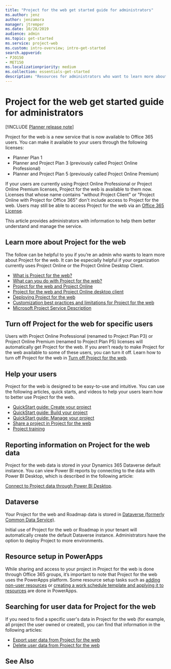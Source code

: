 ```yaml
---
title: "Project for the web get started guide for administrators"
ms.author: jenz
author: jenzamora
manager: jtremper
ms.date: 10/28/2019
audience: admin
ms.topic: get-started
ms.service: project-web
ms.custom: intro-overview; intro-get-started
search.appverid: 
- PJO150
- MET150
ms.localizationpriority: medium
ms.collection: essentials-get-started
description: "Resources for administrators who want to learn more about managing Project for the web."
---
```


# Project for the web get started guide for administrators

[!INCLUDE [Planner release note](includes/p4w-alert-new-planner-rollout.md)]

Project for the web is a new service that is now available to Office 365 users.  You can make it available to your users through the following licenses:

- Planner Plan 1
- Planner and Project Plan 3 (previously called Project Online Professional)
- Planner and Project Plan 5 (previously called Project Online Premium)

If your users are currently using Project Online Professional or Project Online Premium licenses, Project for the web is available to them now.  Licenses that whose name contains "without Project Client" or "Project Online with Project for Office 365" don't include access to Project for the web. Users may still be able to access Project for the web via an [Office 365 License](office-365-user-view-access-to-project-and-roadmap.md).

This article provides administrators with information to help them better understand and manage the service. 

## Learn more about Project for the web

The follow can be helpful to you if you’re an admin who wants to learn more about Project for the web. It can be especially helpful if your organization currently uses Project Online or the Project Online Desktop Client.

- [What is Project for the web?](https://go.microsoft.com/fwlink/?linkid=2108301)
- [What can you do with Project for the web?](https://go.microsoft.com/fwlink/?linkid=2108303)
- [Project for the web and Project Online](https://go.microsoft.com/fwlink/?linkid=2108305)
- [Project for the web and Project Online desktop client](https://go.microsoft.com/fwlink/?linkid=2108306)
- [Deploying Project for the web](deploying-project.md)
- [Customization best practices and limitations for Project for the web](customize-project-best-practices-limitations.md)
- [Microsoft Project Service Description](/office365/servicedescriptions/project-online-service-description/project-online-service-description)

## Turn off Project for the web for specific users

Users with Project Online Professional (renamed to Project Plan P3) or Project Online Premium (renamed to Project Plan P5) licenses will automatically get Project for the web. If you aren’t ready to make Project for the web available to some of these users, you can turn it off. Learn how to turn off Project for the web in [Turn off Project for the web](turn-project-for-the-web-off.md).

## Help your users 

Project for the web is designed to be easy-to-use and intuitive. You can use the following articles, quick starts, and videos to help your users learn how to better use Project for the web. 

 - [QuickStart guide: Create your project](https://go.microsoft.com/fwlink/?linkid=2109367)
 - [QuickStart guide: Build your project](https://support.office.com/article/a45f7bcb-d3ff-4900-b2cb-41b8ba7ffbfe)
 - [QuickStart guide: Manage your project](https://support.office.com/article/c8e1f866-2c6a-4018-a39c-807382e7c671)
 - [Share a project in Project for the web](https://support.office.com/article/share-a-project-885758f0-c216-4129-a53d-6e2406977469)
 - [Project training](https://support.office.com/article/project-training-63f1db89-1ee0-4113-bedc-03fc5ec6223a)

## Reporting information on Project for the web data

Project for the web data is stored in your Dynamics 365 Dataverse default instance. You can view Power BI reports by connecting to the data with Power BI Desktop, which is described in the following article:

[Connect to Project data through Power BI Desktop](https://support.microsoft.com/office/use-power-bi-desktop-to-connect-with-your-project-data-df4ccca1-68e9-418c-9d0f-022ac05249a2).

## Dataverse

Your Project for the web and Roadmap data is stored in [Dataverse (formerly Common Data Service)](/powerapps/maker/common-data-service/data-platform-intro). 

Initial use of Project for the web or Roadmap in your tenant will automatically create the default Dataverse instance. Administrators have the option to deploy Project to more environments.

## Resource setup in PowerApps

While sharing and access to your project in Project for the web is done through Office 365 groups, it’s important to note that Project for the web uses the PowerApps platform. Some resource setup tasks such as [adding non-user resources](create-nonuser-resources-in-project-for-the-web.md) or [creating a work schedule template and applying it to resources](create-and-apply-a-work-calendar.md) are done in PowerApps.

## Searching for user data for Project for the web

If you need to find a specific user's data in Project for the web (for example, all project the user owned or created), you can find that information in the following articles:

- [Export user data from Project for the web](export-user-data-from-project-for-the-web.md)
- [Delete user data from Project for the web](delete-user-data-from-project-for-the-web.md)





 
## See Also


  
  


